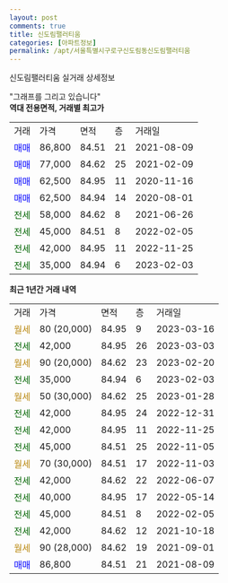 ```yaml
---
layout: post
comments: true
title: 신도림팰러티움
categories: [아파트정보]
permalink: /apt/서울특별시구로구신도림동신도림팰러티움
---
```


신도림팰러티움 실거래 상세정보

<script type="text/javascript">
  google.charts.load('current', {'packages':['line', 'corechart']});
  google.charts.setOnLoadCallback(drawChart);

  function drawChart() {
    var data = new google.visualization.DataTable();
    data.addColumn('date', '거래일');
    data.addColumn('number', "매매");
    data.addColumn('number', "전세");
    data.addColumn('number', "전매");

    data.addRows([[new Date(Date.parse("2023-03-16")), null, null, null], [new Date(Date.parse("2023-03-03")), null, 42000, null], [new Date(Date.parse("2023-02-20")), null, null, null], [new Date(Date.parse("2023-02-03")), null, 35000, null], [new Date(Date.parse("2023-01-28")), null, null, null], [new Date(Date.parse("2022-12-31")), null, 42000, null], [new Date(Date.parse("2022-11-25")), null, 42000, null], [new Date(Date.parse("2022-11-05")), null, 45000, null], [new Date(Date.parse("2022-11-03")), null, null, null], [new Date(Date.parse("2022-06-07")), null, 42000, null], [new Date(Date.parse("2022-05-14")), null, 40000, null], [new Date(Date.parse("2022-02-05")), null, 45000, null], [new Date(Date.parse("2021-10-18")), null, 42000, null], [new Date(Date.parse("2021-09-01")), null, null, null], [new Date(Date.parse("2021-08-09")), 86800, null, null]]);

    var options = {
      hAxis: {
        format: 'yyyy/MM/dd'
      },    
      lineWidth: 0,
      pointsVisible: true,    
      title: '최근 1년간 유형별 실거래가 분포',
      legend: { position: 'bottom' }
    };

    var formatter = new google.visualization.NumberFormat({pattern:'###,###'} );
    formatter.format(data, 1);
    formatter.format(data, 2);
    
    setTimeout(function() {
        var chart = new google.visualization.LineChart(document.getElementById('columnchart_material'));
        chart.draw(data, (options));
        document.getElementById('loading').style.display = 'none';
    }, 200);
  }
</script>


<div id="loading" style="z-index:20; display: block; margin-left: 0px">"그래프를 그리고 있습니다"</div>
<div id="columnchart_material" style="width: 95%; margin-left: 0px; display: block"></div>
<!-- contents start -->
<b>역대 전용면적, 거래별 최고가</b>
<table class="sortable">
    <tr>
      <td>거래</td>
      <td>가격</td>
      <td>면적</td>
      <td>층</td>
      <td>거래일</td>
    </tr>
        <tr>
          <td><a style="color: blue">매매</a></td>
          <td>86,800</td>
          <td>84.51</td>
          <td>21</td>
          <td>2021-08-09</td>
        </tr>            <tr>
          <td><a style="color: blue">매매</a></td>
          <td>77,000</td>
          <td>84.62</td>
          <td>25</td>
          <td>2021-02-09</td>
        </tr>            <tr>
          <td><a style="color: blue">매매</a></td>
          <td>62,500</td>
          <td>84.95</td>
          <td>11</td>
          <td>2020-11-16</td>
        </tr>            <tr>
          <td><a style="color: blue">매매</a></td>
          <td>62,500</td>
          <td>84.94</td>
          <td>14</td>
          <td>2020-08-01</td>
        </tr>        
        <tr>
              <td><a style="color: darkgreen">전세</a></td>
              <td>58,000</td>
              <td>84.62</td>
              <td>8</td>
              <td>2021-06-26</td>
            </tr>            <tr>
              <td><a style="color: darkgreen">전세</a></td>
              <td>45,000</td>
              <td>84.51</td>
              <td>8</td>
              <td>2022-02-05</td>
            </tr>            <tr>
              <td><a style="color: darkgreen">전세</a></td>
              <td>42,000</td>
              <td>84.95</td>
              <td>11</td>
              <td>2022-11-25</td>
            </tr>            <tr>
              <td><a style="color: darkgreen">전세</a></td>
              <td>35,000</td>
              <td>84.94</td>
              <td>6</td>
              <td>2023-02-03</td>
            </tr>        
    
</table>

<b>최근 1년간 거래 내역</b>

<table class="sortable">
    <tr>
      <td>거래</td>
      <td>가격</td>
      <td>면적</td>
      <td>층</td>
      <td>거래일</td>
    </tr>
    <tr>
      <td><a style="color: darkgoldenrod">월세</a></td>
      <td>80 (20,000)</td>
      <td>84.95</td>
      <td>9</td>
      <td>2023-03-16</td>
    </tr>          <tr>
      <td><a style="color: darkgreen">전세</a></td>
      <td>42,000</td>
      <td>84.95</td>
      <td>26</td>
      <td>2023-03-03</td>
    </tr>          <tr>
      <td><a style="color: darkgoldenrod">월세</a></td>
      <td>90 (20,000)</td>
      <td>84.62</td>
      <td>23</td>
      <td>2023-02-20</td>
    </tr>          <tr>
      <td><a style="color: darkgreen">전세</a></td>
      <td>35,000</td>
      <td>84.94</td>
      <td>6</td>
      <td>2023-02-03</td>
    </tr>          <tr>
      <td><a style="color: darkgoldenrod">월세</a></td>
      <td>50 (30,000)</td>
      <td>84.62</td>
      <td>25</td>
      <td>2023-01-28</td>
    </tr>          <tr>
      <td><a style="color: darkgreen">전세</a></td>
      <td>42,000</td>
      <td>84.95</td>
      <td>24</td>
      <td>2022-12-31</td>
    </tr>          <tr>
      <td><a style="color: darkgreen">전세</a></td>
      <td>42,000</td>
      <td>84.95</td>
      <td>11</td>
      <td>2022-11-25</td>
    </tr>          <tr>
      <td><a style="color: darkgreen">전세</a></td>
      <td>45,000</td>
      <td>84.51</td>
      <td>25</td>
      <td>2022-11-05</td>
    </tr>          <tr>
      <td><a style="color: darkgoldenrod">월세</a></td>
      <td>70 (30,000)</td>
      <td>84.51</td>
      <td>17</td>
      <td>2022-11-03</td>
    </tr>          <tr>
      <td><a style="color: darkgreen">전세</a></td>
      <td>42,000</td>
      <td>84.62</td>
      <td>22</td>
      <td>2022-06-07</td>
    </tr>          <tr>
      <td><a style="color: darkgreen">전세</a></td>
      <td>40,000</td>
      <td>84.95</td>
      <td>17</td>
      <td>2022-05-14</td>
    </tr>          <tr>
      <td><a style="color: darkgreen">전세</a></td>
      <td>45,000</td>
      <td>84.51</td>
      <td>8</td>
      <td>2022-02-05</td>
    </tr>          <tr>
      <td><a style="color: darkgreen">전세</a></td>
      <td>42,000</td>
      <td>84.62</td>
      <td>12</td>
      <td>2021-10-18</td>
    </tr>          <tr>
      <td><a style="color: darkgoldenrod">월세</a></td>
      <td>90 (28,000)</td>
      <td>84.62</td>
      <td>19</td>
      <td>2021-09-01</td>
    </tr>          <tr>
      <td><a style="color: blue">매매</a></td>
      <td>86,800</td>
      <td>84.51</td>
      <td>21</td>
      <td>2021-08-09</td>
    </tr>      </table>
<!-- contents end -->    

